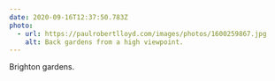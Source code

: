 ```yaml
---
date: 2020-09-16T12:37:50.783Z
photo:
  - url: https://paulrobertlloyd.com/images/photos/1600259867.jpg
    alt: Back gardens from a high viewpoint.
---
```

Brighton gardens.
